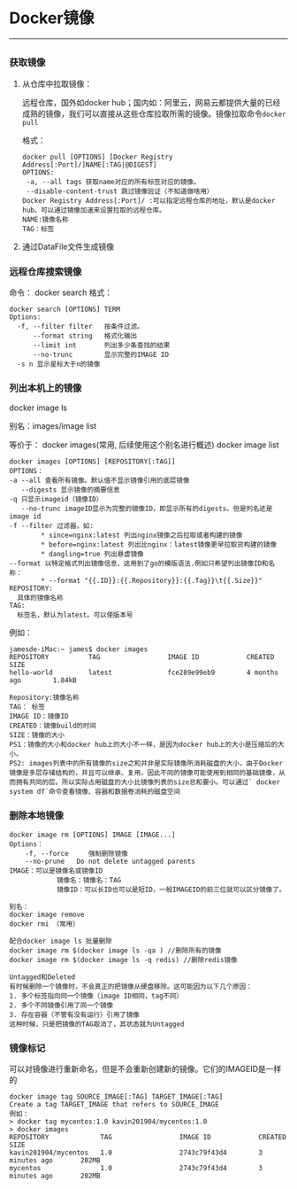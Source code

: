 # Docker镜像

***

## 

### 获取镜像

1. 从仓库中拉取镜像：

   远程仓库，国外如docker hub；国内如：阿里云，网易云都提供大量的已经成熟的镜像，我们可以直接从这些仓库拉取所需的镜像。镜像拉取命令`docker pull`

   格式：

   ```
   docker pull [OPTIONS] [Docker Registry Address[:Port]/]NAME[:TAG|@DIGEST]
   OPTIONS:
   	-a, --all tags 获取name对应的所有标签对应的镜像。
   	--disable-content-trust 跳过镜像验证（不知道做啥用）
   Docker Registry Address[:Port]/ :可以指定远程仓库的地址，默认是docker hub。可以通过镜像加速来设置拉取的远程仓库。
   NAME:镜像名称
   TAG：标签
   ```

   

2. 通过DataFile文件生成镜像

### 远程仓库搜索镜像

命令： docker search
格式：

```
docker search [OPTIONS] TERM
Options:
  -f, --filter filter   按条件过滤。
      --format string   格式化输出
      --limit int       列出多少条查找的结果
      --no-trunc        显示完整的IMAGE ID
  -s n 显示星标大于n的镜像
```



### 列出本机上的镜像

docker image ls

别名：images/image list

等价于：
docker images(常用, 后续使用这个别名进行概述)
docker image list

```
docker images [OPTIONS] [REPOSITORY[:TAG]]
OPTIONS：
-a --all 查看所有镜像。默认值不显示镜像引用的底层镜像
   --digests 显示镜像的摘要信息
-q 只显示imageid（镜像ID）
   --no-trunc imageID显示为完整的镜像ID，即显示所有的digests。但是列名还是image id
-f --filter 过滤器，如: 
		* since=nginx:latest 列出nginx镜像之后拉取或者构建的镜像
		* before=nginx:latest 列出比nginx：latest镜像更早拉取货构建的镜像
		* dangling=true 列出悬虚镜像
--format 以特定格式列出镜像信息，这用到了go的模版语法.例如只希望列出镜像ID和名称：
		* --format "{{.ID}}:{{.Repository}}:{{.Tag}}\t{{.Size}}"
REPOSITORY:
  具体的镜像名称
TAG:
  标签名，默认为latest。可以使版本号
```

例如：

```
jamesde-iMac:~ james$ docker images 
REPOSITORY          TAG                 IMAGE ID            CREATED             SIZE
hello-world         latest              fce289e99eb9        4 months ago        1.84kB

Repository:镜像名称
TAG： 标签
IMAGE ID：镜像ID
CREATED：镜像build的时间
SIZE：镜像的大小
PS1：镜像的大小和docker hub上的大小不一样，是因为docker hub上的大小是压缩后的大小。
PS2: images列表中的所有镜像的size之和并非是实际镜像所消耗磁盘的大小，由于Docker镜像是多层存储结构的，并且可以继承、复用，因此不同的镜像可能使用到相同的基础镜像，从而拥有共同的层。所以实际占用磁盘的大小比镜像列表的size总和要小。可以通过` docker system df`命令查看镜像、容器和数据卷消耗的磁盘空间
```

### 删除本地镜像

```
docker image rm [OPTIONS] IMAGE [IMAGE...]
Options：
	-f, --force     强制删除镜像
	--no-prune   Do not delete untagged parents
IMAGE：可以是镜像名或镜像ID
			镜像名：镜像名：TAG
			镜像ID：可以长ID也可以是短ID，一般IMAGEID的前三位就可以区分镜像了。

别名：
docker image remove
docker rmi （常用）

配合docker image ls 批量删除
docker image rm $(docker image ls -qa ) //删除所有的镜像
docker image rm $(docker image ls -q redis) //删除redis镜像

Untagged和Deleted
有时候删除一个镜像时，不会真正的把镜像从硬盘移除。这可能因为以下几个原因：
1. 多个标签指向同一个镜像（image ID相同，tag不同）
2. 多个不同镜像引用了同一个镜像
3. 存在容器（不管有没有运行）引用了镜像
这种时候，只是把镜像的TAG取消了，其状态就为Untagged
```

### 镜像标记

可以对镜像进行重新命名，但是不会重新创建新的镜像。它们的IMAGEID是一样的

```
docker image tag SOURCE_IMAGE[:TAG] TARGET_IMAGE[:TAG]
Create a tag TARGET_IMAGE that refers to SOURCE_IMAGE
例如：
> docker tag mycentos:1.0 kavin201904/mycentos:1.0
> docker images
REPOSITORY             TAG                 IMAGE ID            CREATED             SIZE
kavin201904/mycentos   1.0                 2743c79f43d4        3 minutes ago       202MB
mycentos               1.0                 2743c79f43d4        3 minutes ago       202MB
```

